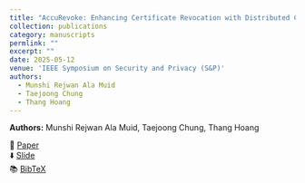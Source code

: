 ```yaml
---
title: "AccuRevoke: Enhancing Certificate Revocation with Distributed Cryptographic Accumulators"
collection: publications
category: manuscripts
permlink: ""
excerpt: ""
date: 2025-05-12
venue: 'IEEE Symposium on Security and Privacy (S&P)'
authors:
  - Munshi Rejwan Ala Muid
  - Taejoong Chung
  - Thang Hoang
---
```

**Authors:** Munshi Rejwan Ala Muid, Taejoong Chung, Thang Hoang 



📄 [Paper](http://rezwan-muid.github.io/files/AccuRevoke_Enhancing_Certificate_Revocation_with_Distributed_Cryptographic_Accumulators.pdf)  
⬇️ [Slide](http://rezwan-muid.github.io/files/accurevokeslide.pdf)  
📚 [BibTeX](http://rezwan-muid.github.io/files/accurevoke.bib.zip)
